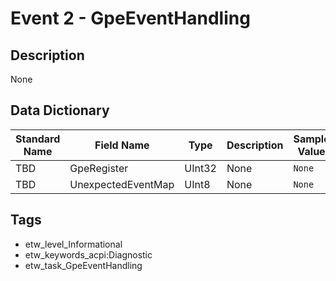 # Event 2 - GpeEventHandling

## Description
None

## Data Dictionary
|Standard Name|Field Name|Type|Description|Sample Value|
|---|---|---|---|---|
|TBD|GpeRegister|UInt32|None|`None`|
|TBD|UnexpectedEventMap|UInt8|None|`None`|

## Tags
* etw_level_Informational
* etw_keywords_acpi:Diagnostic
* etw_task_GpeEventHandling